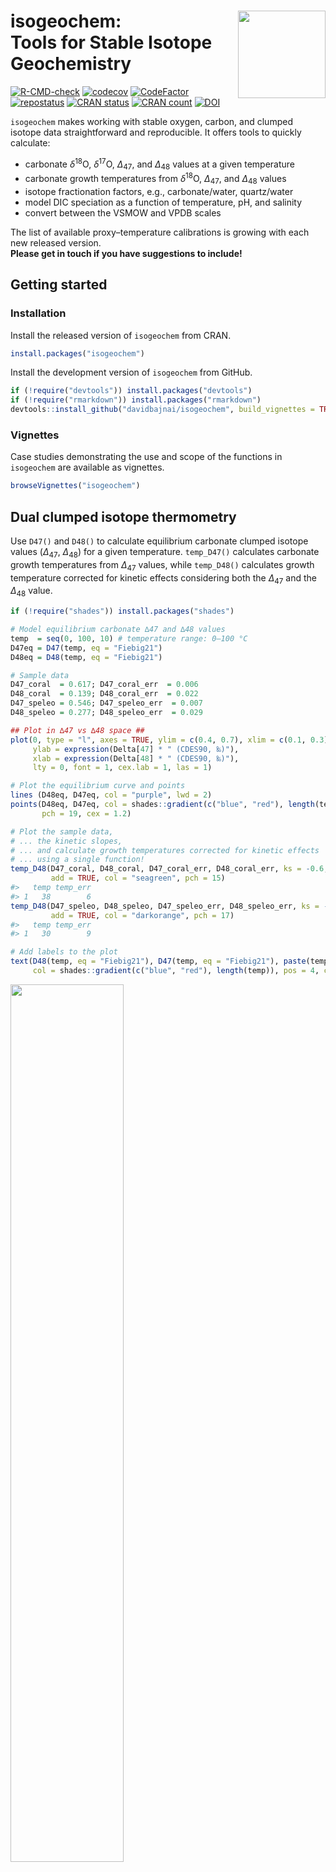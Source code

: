 
<!-- README.md is generated from README.Rmd. Please edit that file -->

# isogeochem: <img src="man/figures/logo.png" align="right" width="140"/> <br/> Tools for Stable Isotope Geochemistry

<!-- badges: start -->

[![R-CMD-check](https://github.com/davidbajnai/isogeochem/actions/workflows/R-CMD-check.yaml/badge.svg)](https://github.com/davidbajnai/isogeochem/actions/workflows/R-CMD-check.yaml)
[![codecov](https://codecov.io/gh/davidbajnai/isogeochem/branch/main/graph/badge.svg?token=srtusVq2Im)](https://app.codecov.io/gh/davidbajnai/isogeochem)
[![CodeFactor](https://www.codefactor.io/repository/github/davidbajnai/isogeochem/badge)](https://www.codefactor.io/repository/github/davidbajnai/isogeochem)
[![repostatus](https://www.repostatus.org/badges/latest/active.svg)](https://www.repostatus.org/#active)
[![CRAN
status](https://www.r-pkg.org/badges/version/isogeochem)](https://CRAN.R-project.org/package=isogeochem)
[![CRAN
count](https://cranlogs.r-pkg.org/badges/grand-total/isogeochem)](https://cranlogs.r-pkg.org/badges/grand-total/isogeochem)
[![DOI](https://zenodo.org/badge/401782303.svg)](https://zenodo.org/badge/latestdoi/401782303)
<!-- badges: end -->

`isogeochem` makes working with stable oxygen, carbon, and clumped
isotope data straightforward and reproducible. It offers tools to
quickly calculate:

- carbonate *δ*<sup>18</sup>O, *δ*<sup>17</sup>O, *∆*<sub>47</sub>, and
  *∆*<sub>48</sub> values at a given temperature
- carbonate growth temperatures from *δ*<sup>18</sup>O,
  *∆*<sub>47</sub>, and *∆*<sub>48</sub> values
- isotope fractionation factors, e.g., carbonate/water, quartz/water
- model DIC speciation as a function of temperature, pH, and salinity
- convert between the VSMOW and VPDB scales

The list of available proxy–temperature calibrations is growing with
each new released version. </br> <b>Please get in touch if you have
suggestions to include!</b>

## Getting started

### Installation

Install the released version of `isogeochem` from CRAN.

``` r
install.packages("isogeochem")
```

Install the development version of `isogeochem` from GitHub.

``` r
if (!require("devtools")) install.packages("devtools")
if (!require("rmarkdown")) install.packages("rmarkdown")
devtools::install_github("davidbajnai/isogeochem", build_vignettes = TRUE)
```

### Vignettes

Case studies demonstrating the use and scope of the functions in
`isogeochem` are available as vignettes.

``` r
browseVignettes("isogeochem")
```

## Dual clumped isotope thermometry

Use `D47()` and `D48()` to calculate equilibrium carbonate clumped
isotope values (*∆*<sub>47</sub>, *∆*<sub>48</sub>) for a given
temperature. `temp_D47()` calculates carbonate growth temperatures from
*∆*<sub>47</sub> values, while `temp_D48()` calculates growth
temperature corrected for kinetic effects considering both the
*∆*<sub>47</sub> and the *∆*<sub>48</sub> value.

``` r
if (!require("shades")) install.packages("shades")

# Model equilibrium carbonate ∆47 and ∆48 values
temp  = seq(0, 100, 10) # temperature range: 0—100 °C
D47eq = D47(temp, eq = "Fiebig21")
D48eq = D48(temp, eq = "Fiebig21")

# Sample data
D47_coral  = 0.617; D47_coral_err  = 0.006
D48_coral  = 0.139; D48_coral_err  = 0.022
D47_speleo = 0.546; D47_speleo_err  = 0.007
D48_speleo = 0.277; D48_speleo_err  = 0.029

## Plot in ∆47 vs ∆48 space ##
plot(0, type = "l", axes = TRUE, ylim = c(0.4, 0.7), xlim = c(0.1, 0.3),
     ylab = expression(Delta[47] * " (CDES90, ‰)"),
     xlab = expression(Delta[48] * " (CDES90, ‰)"),
     lty = 0, font = 1, cex.lab = 1, las = 1)

# Plot the equilibrium curve and points
lines (D48eq, D47eq, col = "purple", lwd = 2)
points(D48eq, D47eq, col = shades::gradient(c("blue", "red"), length(temp)),
       pch = 19, cex = 1.2)

# Plot the sample data,
# ... the kinetic slopes,
# ... and calculate growth temperatures corrected for kinetic effects
# ... using a single function!
temp_D48(D47_coral, D48_coral, D47_coral_err, D48_coral_err, ks = -0.6,
         add = TRUE, col = "seagreen", pch = 15)
#>   temp temp_err
#> 1   38        6
temp_D48(D47_speleo, D48_speleo, D47_speleo_err, D48_speleo_err, ks = -1,
         add = TRUE, col = "darkorange", pch = 17)
#>   temp temp_err
#> 1   30        9

# Add labels to the plot
text(D48(temp, eq = "Fiebig21"), D47(temp, eq = "Fiebig21"), paste(temp, "°C"),
     col = shades::gradient(c("blue", "red"), length(temp)), pos = 4, cex = 0.8)
```

<img src="man/figures/README-Figure1-1.png" width="60%" />

## Triple oxygen isotopes

`d17O_c()` calculates equilibrium carbonate oxygen isotope values
(*δ*<sup>18</sup>O, *δ*<sup>17</sup>O, *∆*<sup>17</sup>O) for a given
temperature and ambient water composition. Use the `mix_d17O()` function
to calculate mixing curves in triple oxygen isotope space, e.g., for
modeling diagenesis.

``` r
if (!require("shades")) install.packages("shades")

# Model equilibrium *calcite* precipitating from seawater
temp_sw  = seq(0, 50, 10) # temperature range: 0—50 °C
d18O_sw = 0 # d18O value of seawater
D17O_sw = -0.004 # D17O value of seawater
d18Op = prime(d17O_c(temp_sw, d18O_sw, D17O_sw, eq18 = "Daeron19")[, 1])
D17O  = d17O_c(temp_sw, d18O_sw, D17O_sw, eq17 = "Wostbrock20", eq18 = "Daeron19")[, 3]

# Model progressing meteoric diagenetic alteration
d18O_ds = -8 # d18O value of diagenetic fluid
D17O_ds = 0.020 # D17O value of diagenetic fluid
em_equi = d17O_c(temp = 10, d18O_H2O = d18O_sw, D17O_H2O = D17O_sw,
                 eq17 = "Wostbrock20", eq18 = "Daeron19") # equilibrium endmember
em_diag = d17O_c(temp = 80, d18O_H2O = d18O_ds, D17O_H2O = D17O_ds,
                 eq17 = "Wostbrock20", eq18 = "Daeron19") # diagenetic endmember
mix = mix_d17O(d18O_A = em_equi[1], d17O_A = em_equi[2],
               d18O_B = em_diag[1], d17O_B = em_diag[2], step = 25)

## Plot in ∆17O vs d'18O space ##
plot(0, type = "l", ylim = c(-0.1, 0.05), xlim = c(-10, 40), 
     xlab = expression(delta * "'" ^ 18 * "O (‰, VSMOW)"),
     ylab = expression(Delta ^ 17 * "O (‰, VSMOW)"),
     lty = 0, font = 1, cex.lab = 1, las = 1)

# Plot meteoric waters from the build-in dataset
points(prime(meteoric_water$d18O), D17O(meteoric_water$d18O, meteoric_water$d17O),
       col = "lightblue1", pch = 20)
text(-4, 0.05, "meteoric water", pos = 4, col = "lightblue1")

# Plot the composition of the fluids
points(prime(d18O_sw), D17O_sw, col = "darkmagenta", pch = 8) # seawater
text(prime(d18O_sw), D17O_sw, "seawater", pos = 4, col = "darkmagenta")
points(prime(d18O_ds), D17O_ds, col = "deeppink", pch = 8) # diagenetic fluid
text(prime(d18O_ds), D17O_ds, "diagenetic fluid", pos = 4, col = "deeppink")

# Plot the equilibrium curve and points
lines(d18Op, D17O, col = "darkmagenta", lwd = 2)
points(d18Op, D17O, pch = 19, cex = 1.2, 
       col = shades::gradient(c("blue", "red"), length(temp_sw)))
text(d18Op, D17O, paste(temp_sw, "°C"), pos = 4, cex = 0.8, 
     col = shades::gradient(c("blue", "red"), length(temp_sw)))
text(30, -0.05, paste("equilibrium calcite \nfrom seawater"),
     pos = 3, col = "darkmagenta")

# Plot the mixing model between the equilibrium and diagenetic endmembers
lines(prime(mix[, 1]), mix[, 2], col = "deeppink", lty = 3, lwd = 2)
points(prime(mix[, 1]), mix[, 2], pch = 18, cex = 1.5, 
       col = shades::gradient(c("#3300CC", "deeppink"), length(mix[, 2])))
text(prime(mix[, 1]), mix[, 2], paste(mix[, 3], "%", sep = ""), pos = 2, cex = 0.8, 
     col = shades::gradient(c("#3300CC", "deeppink"), length(mix[, 3])))
text(22, -0.09, paste("progressing", "\ndiagenetic alteration", "\n(recrystallisation) at 80°C", sep =""),
     pos = 2, col = "deeppink")
```

<img src="man/figures/README-Figure2-1.png" width="60%" />

## Thermometry

Use `isogeochem` to calculate crystallization temperatures from
carbonate *δ*<sup>18</sup>O and *∆*<sub>47</sub> values.

``` r
# Temperature from D47 with or without errors
temp_D47(D47_CDES90 = 0.601, eq = "Petersen19")
#> [1] 24.9
temp_D47(D47_CDES90 = 0.601,
         D47_error = 0.008 ,
         eq = "Anderson21")
#>   temp temp_err
#> 1 22.6      2.7

# Temperature from d18O
temp_d18O(
  d18O_c_VSMOW = 30,
  d18O_H2O_VSMOW = 0,
  min = "calcite",
  eq = "Watkins13")
#> [1] 25.9
```

## Fractionation factors

Use `isogeochem` to calculate <sup>16</sup>O/<sup>18</sup>O
fractionation factors at given temperatures.

``` r
if (!require("viridisLite")) install.packages("viridisLite")

plot(0, type = "l", las = 1, yaxt = "n", 
     xlim = c(10, 30), ylim = c(-30, 50),
     xlab = "Temperature (°C)",
     ylab = expression("Equilibrium enrichment in "^18*"O relative to H"[2]*"O (‰)"))
axis(2, seq(-30, 50, 10), las = 1)

temps = seq(10, 30, 1)
d18O_H2O_VSMOW = 0
cols = viridisLite::viridis(7, option = "C")

text(10, 45, expression("CO"[2]*" (aq)"), col = cols[1], adj = c(0, 0))
lines(temps, A_from_a(a18_CO2aq_H2O(temps), d18O_H2O_VSMOW),
      lwd = 2, lty = 2, col = cols[1])
text(10, 35, expression("HCO"[3]^"–"), col = cols[2], adj = c(0, 0))
lines(temps, A_from_a(a18_HCO3_H2O(temps), d18O_H2O_VSMOW),
      lwd = 2, lty = 2, col = cols[2])
text(10, 30, "calcite", col = cols[3], adj = c(0, 0))
lines(temps, A_from_a(a18_c_H2O(temps, "calcite", "Daeron19"), d18O_H2O_VSMOW),
  lwd = 2, lty = 1, col = cols[3])
text(10, 21, expression("CO"[3]^"2–"), col = cols[4], adj = c(0, 0))
lines(temps, A_from_a(a18_CO3_H2O(temps), d18O_H2O_VSMOW),
  lwd = 2, lty = 2, col = cols[4])
text(10, 1, expression("H"[2]*"O"), col = cols[5], adj = c(0, 0))
lines(temps, rep(d18O_H2O_VSMOW, length(temps)),
      lwd = 3, lty = 1, col = cols[5])
text(10, -23, expression("OH"^"–"), col = cols[6], adj = c(0, 0))
lines(temps, B_from_a(a18_H2O_OH(temps, eq = "Z20-X3LYP"), d18O_H2O_VSMOW),
  lwd = 2, lty = 1, col = cols[6])
```

<img src="man/figures/README-Figure3-1.png" width="60%" />

## Utility functions

``` r
# Convert between the VSMOW and VPDB scales:
to_VPDB(32)
#> [1] 1.05032
to_VSMOW(1)
#> [1] 31.95092

# Convert between classical delta and delta prime values:
prime(10)
#> [1] 9.950331
unprime(9.95)
#> [1] 9.999666

# Calculate isotope fractionation factors:
a_A_B(A = 30.40, B = 0.15)
#> [1] 1.030245
epsilon(a_A_B(A = 30.40, B = 0.15))
#> [1] 30.24546
```

## Datasets

Within `isogeochem` you have quick access to important datasets.

| Name             | Description                                                                    | Reference                               |
|------------------|--------------------------------------------------------------------------------|-----------------------------------------|
| `devilshole`     | The original Devils Hole carbonate *δ*<sup>18</sup>O time series               | Winograd et al. (2006)                  |
| `LR04`           | A benthic foraminifera *δ*<sup>18</sup>O stack                                 | Lisiecki & Raymo (2005)                 |
| `GTS2020`        | An abridged version of the GTS2020 oxygen isotope stack                        | Grossman & Joachimski (2020)            |
| `meteoric_water` | A compilation of meteoric water *δ*<sup>18</sup>O and *δ*<sup>17</sup>O values | Barkan & Luz (2010), Aron et al. (2021) |

For more information on the datasets please have a look at the
corresponding documentation, e.g., `?devilshole`

------------------------------------------------------------------------

## See also

There are several other R packages that complement `isogeochem` and are
worth checking out:

[`viridisLite`](https://github.com/sjmgarnier/viridisLite) and
[`viridis`](https://github.com/sjmgarnier/viridis) produce color-blind
and black-and-white printer friendly color scales.

[`clumpedr`](https://github.com/isoverse/clumpedr/) works with
[`isoreader`](https://github.com/isoverse/isoreader) to read in raw
measurement data and reproducibly process the results to clumped isotope
values.

[`seasonalclumped`](https://github.com/nielsjdewinter/seasonalclumped)
can be used to reconstruct temperature and salinity variations from
seasonal oxygen and clumped isotope records.

[`deeptime`](https://github.com/willgearty/deeptime) adds geological
timescales to ggplots.
